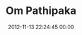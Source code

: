 ---
title: "Om Pathipaka"
date: 2012-11-13 22:24:45 00:00
permalink: /omslaw
twitter: ""
likes: [481,700]
id: 1532
gravatar: "http://www.gravatar.com/avatar/2a20de7e617d32649c2690b491c0c412"
---